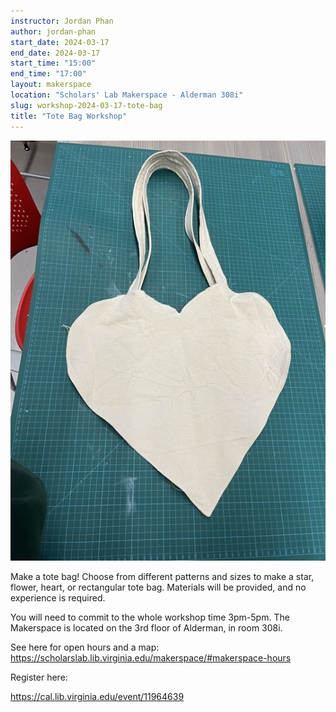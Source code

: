 ```yaml
---
instructor: Jordan Phan
author: jordan-phan
start_date: 2024-03-17
end_date: 2024-03-17
start_time: "15:00"
end_time: "17:00"
layout: makerspace
location: "Scholars' Lab Makerspace - Alderman 308i"
slug: workshop-2024-03-17-tote-bag
title: "Tote Bag Workshop"
---
```


![Tote Bag Workshop](/assets/post-media/workshops/totebag.jpg)

Make a tote bag! Choose from different patterns and sizes to make a star, flower, heart, or rectangular tote bag. Materials will be provided, and no experience is required.

You will need to commit to the whole workshop time 3pm-5pm. The Makerspace is located on the 3rd floor of Alderman, in room 308i. 

See here for open hours and a map: https://scholarslab.lib.virginia.edu/makerspace/#makerspace-hours

Register here:

[https://cal.lib.virginia.edu/event/11964639 ](https://cal.lib.virginia.edu/event/11964639)
